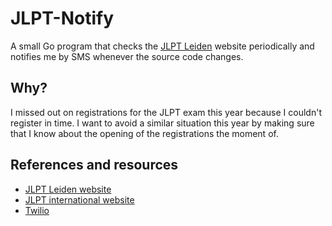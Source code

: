 # JLPT-Notify
A small Go program that checks the [JLPT Leiden](https://jlpt-leiden.nl) website periodically and notifies me by SMS whenever the source code changes.

## Why?
I missed out on registrations for the JLPT exam this year because I couldn't register in time. I want
to avoid a similar situation this year by making sure that I know about the opening of the registrations the moment of.

## References and resources
- [JLPT Leiden website](https://www.jlpt-leiden.nl/)
- [JLPT international website](https://www.jlpt.jp/e/)
- [Twilio](https://www.twilio.com)
